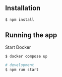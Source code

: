 ## Installation

```bash
$ npm install
```

## Running the app

Start Docker

```bash
$ docker compose up
```

```bash
# development
$ npm run start
```

